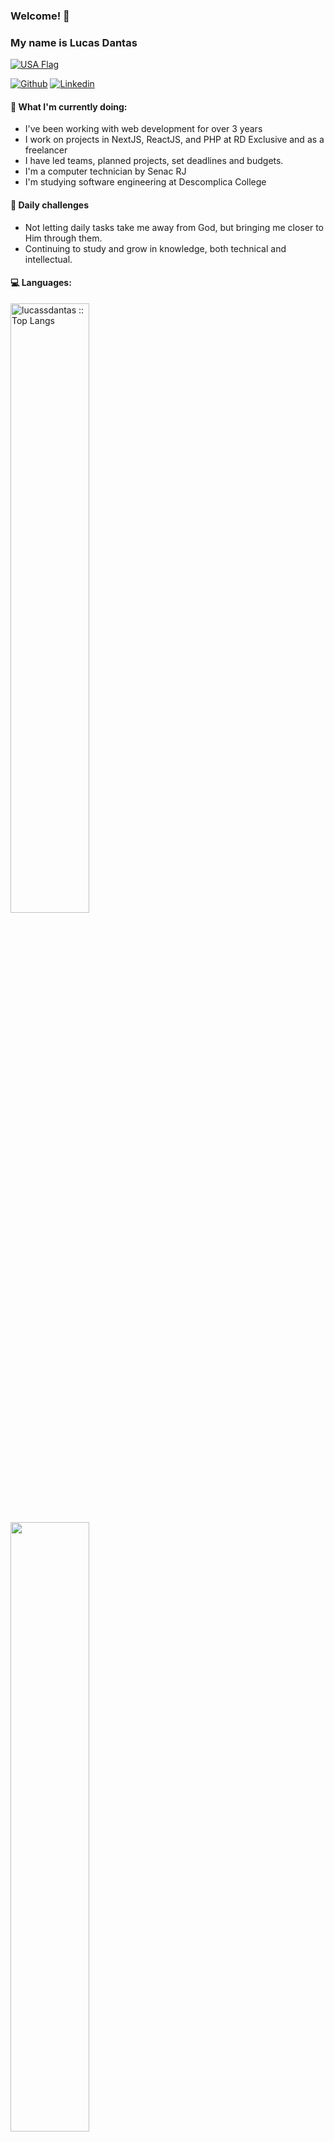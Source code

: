 ### Welcome! 👋 
### My name is Lucas Dantas

[![USA Flag](https://twemoji.maxcdn.com/v/latest/72x72/1f1fa-1f1f8.png)](README.md)

[![Github](https://img.shields.io/badge/-Github-000?style=flat&logo=Github&logoColor=white)](https://github.com/lucassdantas)
[![Linkedin](https://img.shields.io/badge/-LinkedIn-blue?style=flat&logo=Linkedin&logoColor=white)](https://linkedin.com/in/lucas-de-sousa-dantas/)

#### 🌱 What I'm currently doing:
- I've been working with web development for over 3 years
- I work on projects in NextJS, ReactJS, and PHP at RD Exclusive and as a freelancer
- I have led teams, planned projects, set deadlines and budgets.
- I'm a computer technician by Senac RJ
- I'm studying software engineering at Descomplica College

#### :muscle: Daily challenges
- Not letting daily tasks take me away from God, but bringing me closer to Him through them.
- Continuing to study and grow in knowledge, both technical and intellectual.

#### :computer: Languages:
<img width="50%"  src="https://github-readme-stats.vercel.app/api/top-langs/?username=lucassdantas&langs_count=10&theme=tokyonight&layout=compact" alt="lucassdantas :: Top Langs" />
<img width="50%"  src="https://github-readme-stats.vercel.app/api?username=lucassdantas&show_icons=true&hide_border=true" />
